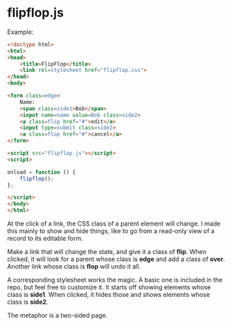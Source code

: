 # flipflop.js

Example:
```html
<!doctype html>
<html>
<head>
    <title>FlipFlop</title>
    <link rel=stylesheet href="flipflop.css">
</head>
<body>

<form class=edge>
    Name:
    <span class=side1>Bob</span>
    <input name=name value=Bob class=side2>
    <a class=flip href="#">edit</a>
    <input type=submit class=side2>
    <a class=flop href="#">cancel</a>
</form>

<script src="flipflop.js"></script>
<script>

onload = function () {
    flipflop();
};

</script>
</body>
</html>
```
At the click of a link, the CSS class of a parent element will change. I made this mainly to show and hide things, like to go from a read-only view of a record to its editable form.

Make a link that will change the state, and give it a class of **flip**. When clicked, it will look for a parent whose class is **edge** and add a class of **over**. Another link whose class is **flop** will undo it all.

A corresponding stylesheet works the magic. A basic one is included in the repo, but feel free to customize it. It starts off showing elements whose class is **side1**. When clicked, it hides those and shows elements whose class is **side2**.

The metaphor is a two-sided page.
